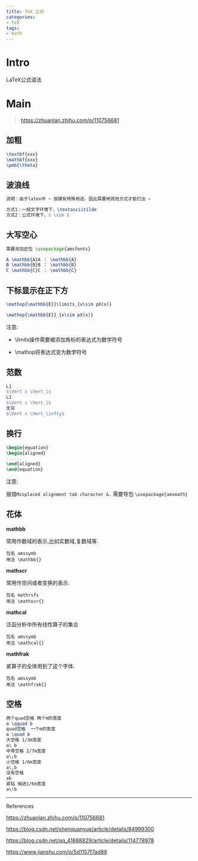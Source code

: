 ```yaml
---
title: TeX 公式
categories:
- TeX
tags:
- math
---
```


# Intro

LaTeX公式语法

<!--more-->

# Main

> https://zhuanlan.zhihu.com/p/110756681

## 加粗

```latex
\textbf{xxx}
\mathbf{xxx}
\pmb{\theta}

```

## 波浪线

```latex
说明：由于latex中 ~ 按键有特殊用途，因此需要用其他方式才能打出 ~

方式1：一般文字环境下，\textasciitilde
方式2：公式环境下，$ \sim $
```

## 大写空心

```latex
需要添加宏包 \usepackage{amsfonts}

A \mathbb{A}A ： \mathbb{A}
B \mathbb{B}B ： \mathbb{B}
C \mathbb{C}C ： \mathbb{C}
```

## 下标显示在正下方

```latex
\mathop{\mathbb{E}}\limits_{x\sim pX(x)}

\mathop{\mathbb{E}}_{x\sim pX(x)}
```

注意: 

- \limits操作需要被添加角标的表达式为数学符号

- \mathop将表达式变为数学符号

## 范数

```latex
L1
$\Vert x \Vert_1$
L2
$\Vert x \Vert_2$
无穷
$\Vert x \Vert_\infty$
```

## 换行

```latex
\begin{equation}
\begin{aligned}
......
\end{aligned}
\end{equation} 
```

注意:

报错`Misplaced alignment tab character &.` 需要导包 `\usepackage{amsmath}`

## 花体

**mathbb**

常用作数域的表示,比如实数域,复数域等.

```
包名 amssymb
用法 \mathbb{}
```

**mathscr**

常用作空间或者变换的表示.

```
包名 mathrsfs
用法 \mathscr{}
```

**mathcal**

泛函分析中所有线性算子的集合

```
包名 amssymb
用法 \mathcal{}
```

**mathfrak**

紧算子的全体用到了这个字体.

```
包名 amssymb
用法 \mathfrak{}
```

## 空格

```latex
两个quad空格 两个m的宽度
a \qquad b
quad空格	一个m的宽度
a \quad b
大空格 1/3m宽度
a\ b
中等空格 2/7m宽度
a\;b
小空格 1/6m宽度
a\,b
没有空格
ab	 
紧贴 缩进1/6m宽度
a\!b
```



















----

References

https://zhuanlan.zhihu.com/p/110756681

https://blog.csdn.net/shenquanyue/article/details/84999300

https://blog.csdn.net/qq_41688829/article/details/114778978

https://www.jianshu.com/p/5d1157f7ad88